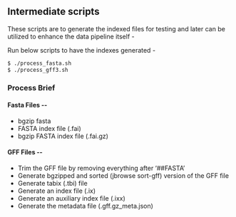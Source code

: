 ## Intermediate scripts

These scripts are to generate the indexed files for testing and later can be utilized to enhance the data pipeline itself -

Run below scripts to have the indexes generated -
```bash
$ ./process_fasta.sh
$ ./process_gff3.sh
```


### Process Brief

#### Fasta Files --
* bgzip fasta
* FASTA index file (.fai)
* bgzip FASTA index file (.fai.gz)
#### GFF Files --
* Trim the GFF file by removing everything after ‘##FASTA’
* Generate bgzipped and sorted (jbrowse sort-gff) version of the GFF file
* Generate tabix (.tbi) file
*  Generate an index file (.ix)
* Generate an auxiliary index file (.ixx)
* Generate the metadata file (.gff.gz_meta.json)
